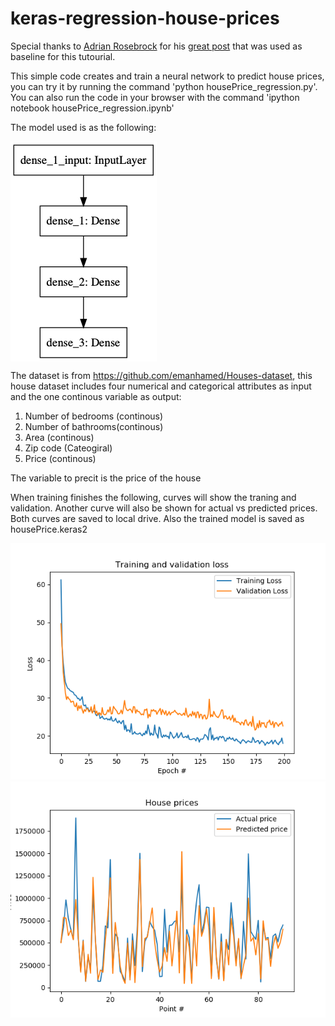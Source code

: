 # keras-regression-house-prices

Special thanks to [Adrian Rosebrock](https://www.pyimagesearch.com/author/adrian/)   for his  [great post](https://www.pyimagesearch.com/2019/01/21/regression-with-keras/) that was used as baseline for this tutourial.

This  simple code  creates and train a neural network to predict house prices, you can try it by running the command  'python  housePrice_regression.py'. You can also run the code in your browser with the command 'ipython notebook housePrice_regression.ipynb'


The model used is as the following:

<img src="https://github.com/Walid-Ahmed/keras-regression-house-prices/blob/master/sampleImages/model.png"  align="middle">

The dataset is from   https://github.com/emanhamed/Houses-dataset, this house dataset includes four numerical and categorical attributes as input and the one continous variable as output:
1. Number of bedrooms (continous)
2. Number of bathrooms(continous)
3. Area (continous)
4. Zip code (Cateogiral)
5. Price (continous)

The variable to precit is the price of the house

When training finishes the following, curves will show the traning and validation. Another curve will also be shown for actual vs predicted prices. Both curves are saved to local drive. Also the trained  model is saved as housePrice.keras2 

<img src="https://github.com/Walid-Ahmed/keras-regression-house-prices/blob/master/sampleImages/loss.png">

<img src="https://github.com/Walid-Ahmed/keras-regression-house-prices/blob/master/sampleImages/price.png">

